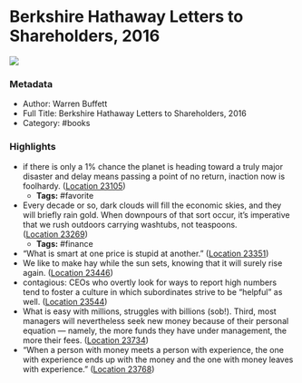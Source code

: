 # Berkshire Hathaway Letters to Shareholders, 2016

![](https://images-na.ssl-images-amazon.com/images/I/41buhvsmEdL._SL200_.jpg)

### Metadata

- Author: Warren Buffett
- Full Title: Berkshire Hathaway Letters to Shareholders, 2016
- Category: #books

### Highlights

- if there is only a 1% chance the planet is heading toward a truly major disaster and delay means passing a point of no return, inaction now is foolhardy. ([Location 23105](https://readwise.io/to_kindle?action=open&asin=B00DUM1W3E&location=23105))
    - **Tags:** #favorite
- Every decade or so, dark clouds will fill the economic skies, and they will briefly rain gold. When downpours of that sort occur, it’s imperative that we rush outdoors carrying washtubs, not teaspoons. ([Location 23269](https://readwise.io/to_kindle?action=open&asin=B00DUM1W3E&location=23269))
    - **Tags:** #finance
- “What is smart at one price is stupid at another.” ([Location 23351](https://readwise.io/to_kindle?action=open&asin=B00DUM1W3E&location=23351))
- We like to make hay while the sun sets, knowing that it will surely rise again. ([Location 23446](https://readwise.io/to_kindle?action=open&asin=B00DUM1W3E&location=23446))
- contagious: CEOs who overtly look for ways to report high numbers tend to foster a culture in which subordinates strive to be “helpful” as well. ([Location 23544](https://readwise.io/to_kindle?action=open&asin=B00DUM1W3E&location=23544))
- What is easy with millions, struggles with billions (sob!). Third, most managers will nevertheless seek new money because of their personal equation — namely, the more funds they have under management, the more their fees. ([Location 23734](https://readwise.io/to_kindle?action=open&asin=B00DUM1W3E&location=23734))
- “When a person with money meets a person with experience, the one with experience ends up with the money and the one with money leaves with experience.” ([Location 23768](https://readwise.io/to_kindle?action=open&asin=B00DUM1W3E&location=23768))

